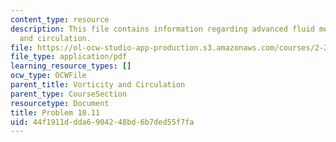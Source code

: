 ```yaml
---
content_type: resource
description: This file contains information regarding advanced fluid mechanics, vorticity
  and circulation.
file: https://ol-ocw-studio-app-production.s3.amazonaws.com/courses/2-25-advanced-fluid-mechanics-fall-2013/44f1911ddda6904248bd6b7ded55f7fa_MIT2_25F13_Problem10.11.pdf
file_type: application/pdf
learning_resource_types: []
ocw_type: OCWFile
parent_title: Vorticity and Circulation
parent_type: CourseSection
resourcetype: Document
title: Problem 10.11
uid: 44f1911d-dda6-9042-48bd-6b7ded55f7fa
---
```

